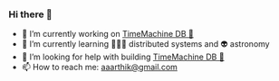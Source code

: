 ### Hi there 👋

- 🔭 I’m currently working on [TimeMachine DB 🐓](github.com/aarthikrao/timeMachine)
- 🌱 I’m currently learning 🤹🏽‍♂️ distributed systems and 👽 astronomy 
- 🤔 I’m looking for help with building [TimeMachine DB 🐓](github.com/aarthikrao/timeMachine)
- 📫 How to reach me: aaarthik@gmail.com
